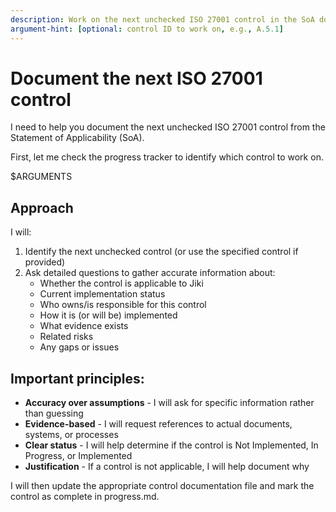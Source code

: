 ```yaml
---
description: Work on the next unchecked ISO 27001 control in the SoA documentation
argument-hint: [optional: control ID to work on, e.g., A.5.1]
---
```


# Document the next ISO 27001 control

I need to help you document the next unchecked ISO 27001 control from the Statement of Applicability (SoA).

First, let me check the progress tracker to identify which control to work on.

$ARGUMENTS

## Approach

I will:
1. Identify the next unchecked control (or use the specified control if provided)
2. Ask detailed questions to gather accurate information about:
   - Whether the control is applicable to Jiki
   - Current implementation status
   - Who owns/is responsible for this control
   - How it is (or will be) implemented
   - What evidence exists
   - Related risks
   - Any gaps or issues

## Important principles:
- **Accuracy over assumptions** - I will ask for specific information rather than guessing
- **Evidence-based** - I will request references to actual documents, systems, or processes
- **Clear status** - I will help determine if the control is Not Implemented, In Progress, or Implemented
- **Justification** - If a control is not applicable, I will help document why

I will then update the appropriate control documentation file and mark the control as complete in progress.md.